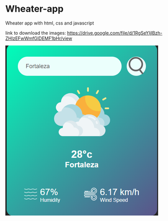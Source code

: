 # Wheater-app
Wheater app with html, css and javascript

link to download the images: https://drive.google.com/file/d/1RgSeYljIBzh-ZHIzEFwWmfGIDEMF1bHr/view

<img src="screenshot.png">
